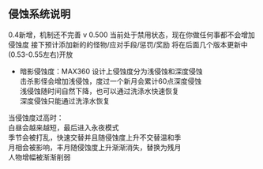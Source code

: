 ## 侵蚀系统说明
0.4新增，机制还不完善 
v 0.500
当前处于禁用状态，现在你做任何事都不会增加侵蚀度
接下预计添加新的的怪物/应对手段/惩罚/奖励
将在后面几个版本更新中(0.53-0.55左右)开放

* 暗影侵蚀度：MAX360
设计上侵蚀度分为浅侵蚀和深度侵蚀  
击杀影怪会增加浅侵蚀，度过一个新月会累计60点深度侵蚀  
浅侵蚀随时间自然下降，也可以通过洗涤水快速恢复  
深度侵蚀只能通过洗涤水恢复  

当侵蚀度过高时：  
白昼会越来越短，最后进入永夜模式  
季节会被打乱，快速交替并且随侵蚀度上升不交替温和季  
月相会被影响，丰月随侵蚀度上升渐渐消失，替换为残月  
人物增幅被渐渐削弱  